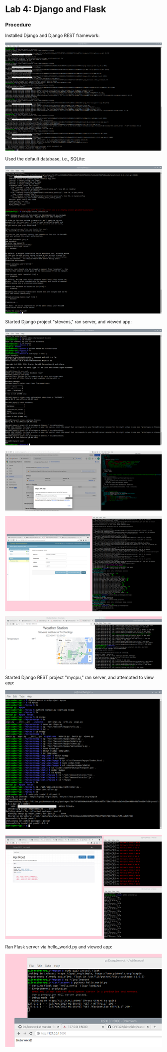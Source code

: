 # Lab 4: Django and Flask

### Procedure

Installed Django and Django REST framework:

![install Django](../lab4/assets/installDjango.png)

Used the default database, i.e., SQLite:

![install MariaDB](../lab4/assets/installMariaDB.png)

Started Django project "stevens," ran server, and viewed app:

![create database](../lab4/assets/creatingDatabaseStevens.png)

![create API](../lab4/assets/createAPIforStevens.png)

![enter data](../lab4/assets/enterDataVNC.png)

![Stevens app](../lab4/assets/StevensFinal.png)

Started Django REST project "mycpu," ran server, and attempted to view app:

![REST 1](../lab4/assets/REST1.png)

![REST 2](../lab4/assets/RESTFinal.png)

Ran Flask server via hello_world.py and viewed app:

![flask app](../lab4/assets/flask.png)
